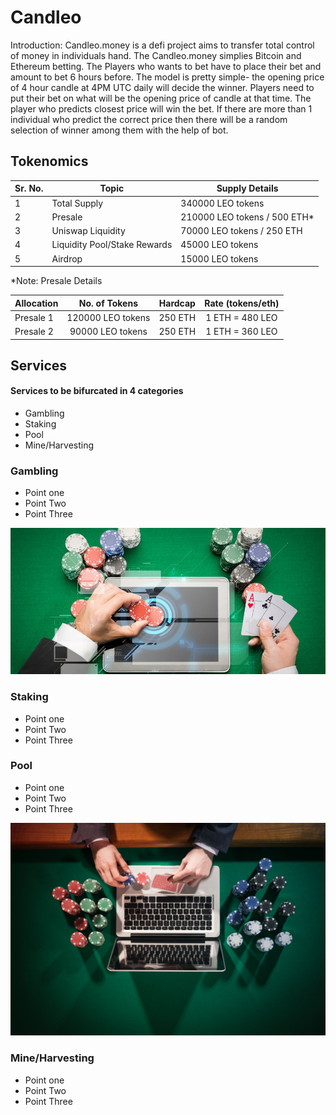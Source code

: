 # Candleo

Introduction: Candleo.money is a defi project aims to transfer total control of money in individuals hand. The Candleo.money simplies Bitcoin and Ethereum betting. The Players who wants to bet have to place their bet and amount to bet 6 hours before. The model is pretty simple- the opening price of 4 hour candle at 4PM UTC daily will decide the winner. Players need to put their bet on what will be the opening price of candle at that time. The player who predicts closest price will win the bet. If there are more than 1 individual who predict the correct price then there will be a random selection of winner among them with the help of bot.

<!-- ![](./img/img1.jpeg) -->

## Tokenomics

| Sr. No. | Topic                        | Supply Details                |
| ------- | ---------------------------- | ----------------------------- |
| 1       | Total Supply                 | 340000 LEO tokens             |
| 2       | Presale                      | 210000 LEO tokens / 500 ETH\* |
| 3       | Uniswap Liquidity            | 70000 LEO tokens / 250 ETH    |
| 4       | Liquidity Pool/Stake Rewards | 45000 LEO tokens              |
| 5       | Airdrop                      | 15000 LEO tokens              |

\*Note: Presale Details

| Allocation |   No. of Tokens   | Hardcap | Rate (tokens/eth) |
| ---------- | :---------------: | :-----: | :---------------: |
| Presale 1  | 120000 LEO tokens | 250 ETH |  1 ETH = 480 LEO  |
| Presale 2  | 90000 LEO tokens  | 250 ETH |  1 ETH = 360 LEO  |

## Services

#### Services to be bifurcated in 4 categories

- Gambling
- Staking
- Pool
- Mine/Harvesting

### Gambling

- Point one
- Point Two
- Point Three

![](./img/img2.jpg)

### Staking

- Point one
- Point Two
- Point Three

### Pool

- Point one
- Point Two
- Point Three

![](./img/img3.jpg)

### Mine/Harvesting

- Point one
- Point Two
- Point Three
